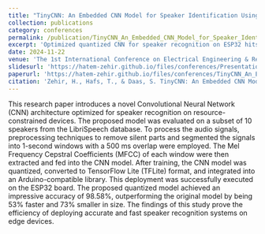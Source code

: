 ```yaml
---
title: "TinyCNN: An Embedded CNN Model for Speaker Identification Using ESP32"
collection: publications
category: conferences
permalink: /publication/TinyCNN_An_Embedded_CNN_Model_for_Speaker_Identification_Using_ESP32
excerpt: 'Optimized quantized CNN for speaker recognition on ESP32 hits 98.58% accuracy, 53% faster and 73% smaller, enabling efficient edge deployment.'
date: 2024-11-22
venue: 'The 1st International Conference on Electrical Engineering & Renewable Energies Systems'
slidesurl: 'https://hatem-zehir.github.io/files/conferences/Presentation_TinyCNN_An_Embedded_Voice_Based_User_Identification_Using_ESP32.pdf'
paperurl: 'https://hatem-zehir.github.io/files/conferences/TinyCNN_An_Embedded_Voice_Based_User_Identification_Using_ESP32.pdf'
citation: 'Zehir, H., Hafs, T., & Daas, S. TinyCNN: An Embedded CNN Model for Speaker Identification Using ESP32.'
---
```

This research paper introduces a novel Convolutional Neural Network (CNN) architecture optimized for speaker recognition on resource-constrained devices. The proposed model was evaluated on a subset of 10 speakers from the LibriSpeech database. To process the audio signals, preprocessing techniques to remove silent parts and segmented the signals into 1-second windows with a 500 ms overlap were employed. The Mel Frequency Cepstral Coefficients (MFCC) of each window were then extracted and fed into the CNN model. After training, the CNN model was quantized, converted to TensorFlow Lite (TFLite) format, and integrated into an Arduino-compatible library. This deployment was successfully executed on the ESP32 board. The proposed quantized model achieved an impressive accuracy of 98.58%, outperforming the original model by being 53% faster and 73% smaller in size. The findings of this study prove the efficiency of deploying accurate and fast speaker recognition systems on edge devices.